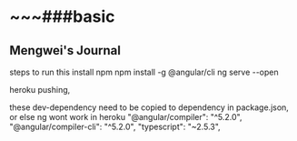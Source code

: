 # ~~~###basic

## Mengwei's Journal

steps to run this
  install npm
  npm install -g @angular/cli
  ng serve --open

heroku pushing,

these dev-dependency need to be copied to dependency in package.json, or else ng wont work in heroku
"@angular/compiler": "^5.2.0",
"@angular/compiler-cli": "^5.2.0",
"typescript": "~2.5.3",
